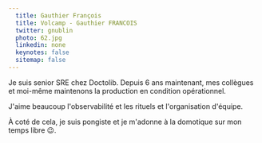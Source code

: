 ```yaml
---
  title: Gauthier François
  title: Volcamp - Gauthier FRANCOIS
  twitter: gnublin
  photo: 62.jpg
  linkedin: none
  keynotes: false
  sitemap: false
---
```

Je suis senior SRE chez Doctolib. Depuis 6 ans maintenant, mes collègues et moi-même maintenons la production en condition opérationnel.

J'aime beaucoup l'observabilité et les rituels et l'organisation d'équipe.

À coté de cela, je suis pongiste et je m'adonne à la domotique sur mon temps libre 😉.